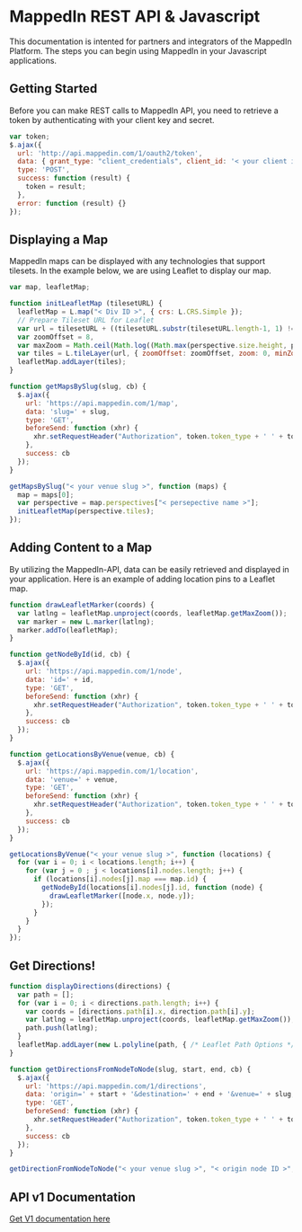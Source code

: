 MappedIn REST API & Javascript
========

This documentation is intented for partners and integrators of the MappedIn Platform. The steps you can begin using MappedIn in your Javascript applications. 

## Getting Started

Before you can make REST calls to MappedIn API, you need to retrieve a token by authenticating with your client key and secret.

```javascript
var token;
$.ajax({ 
  url: 'http://api.mappedin.com/1/oauth2/token', 
  data: { grant_type: "client_credentials", client_id: '< your client id >', client_secret: '< your client secret >' }, 
  type: 'POST',
  success: function (result) {
    token = result;
  },
  error: function (result) {}
});
```

## Displaying a Map

MappedIn maps can be displayed with any technologies that support tilesets. In the example below, we are using Leaflet to display our map. 

```javascript
var map, leafletMap;

function initLeafletMap (tilesetURL) {
  leafletMap = L.map("< Div ID >", { crs: L.CRS.Simple });
  // Prepare Tileset URL for Leaflet
  var url = tilesetURL + ((tilesetURL.substr(tilesetURL.length-1, 1) !== '/') ? '/' : '') + "{z}/{x}_{y}.png",
  var zoomOffset = 8,
  var maxZoom = Math.ceil(Math.log((Math.max(perspective.size.height, perspective.size.width)))/Math.log(2)) - zoomOffset;
  var tiles = L.tileLayer(url, { zoomOffset: zoomOffset, zoom: 0, minZoom: 0, maxZoom: maxZoom, continuousWorld: true });
  leafletMap.addLayer(tiles);
}

function getMapsBySlug(slug, cb) {
  $.ajax({ 
    url: 'https://api.mappedin.com/1/map', 
    data: 'slug=' + slug, 
    type: 'GET',
    beforeSend: function (xhr) {
      xhr.setRequestHeader("Authorization", token.token_type + ' ' + token.access_token);
    }, 
    success: cb
  });
}

getMapsBySlug("< your venue slug >", function (maps) {
  map = maps[0];
  var perspective = map.perspectives["< persepective name >"];
  initLeafletMap(perspective.tiles);
});
```

## Adding Content to a Map

By utilizing the MappedIn-API, data can be easily retrieved and displayed in your application. Here is an example of adding location pins to a Leaflet map. 

```javascript
function drawLeafletMarker(coords) {
  var latlng = leafletMap.unproject(coords, leafletMap.getMaxZoom());
  var marker = new L.marker(latlng);  
  marker.addTo(leafletMap);
}

function getNodeById(id, cb) {
  $.ajax({ 
    url: 'https://api.mappedin.com/1/node', 
    data: 'id=' + id, 
    type: 'GET', 
    beforeSend: function (xhr) {
      xhr.setRequestHeader("Authorization", token.token_type + ' ' + token.access_token);
    }, 
    success: cb
  });
}

function getLocationsByVenue(venue, cb) {
  $.ajax({ 
    url: 'https://api.mappedin.com/1/location', 
    data: 'venue=' + venue, 
    type: 'GET', 
    beforeSend: function (xhr) {
      xhr.setRequestHeader("Authorization", token.token_type + ' ' + token.access_token);
    }, 
    success: cb
  });
}

getLocationsByVenue("< your venue slug >", function (locations) {
  for (var i = 0; i < locations.length; i++) {
    for (var j = 0 ; j < locations[i].nodes.length; j++) {
      if (locations[i].nodes[j].map === map.id) {
        getNodeById(locations[i].nodes[j].id, function (node) {
          drawLeafletMarker([node.x, node.y]);
        });
      }
    }
  }
});

```

## Get Directions!

```javascript
function displayDirections(directions) {
  var path = [];
  for (var i = 0; i < directions.path.length; i++) {
    var coords = [directions.path[i].x, direction.path[i].y];
    var latlng = leafletMap.unproject(coords, leafletMap.getMaxZoom());
    path.push(latlng);
  }
  leafletMap.addLayer(new L.polyline(path, { /* Leaflet Path Options */ }));
}

function getDirectionsFromNodeToNode(slug, start, end, cb) {
  $.ajax({ 
    url: 'https://api.mappedin.com/1/directions', 
    data: 'origin=' + start + '&destination=' + end + '&venue=' + slug, 
    type: 'GET',
    beforeSend: function (xhr) {
      xhr.setRequestHeader("Authorization", token.token_type + ' ' + token.access_token);
    }, 
    success: cb
  });
}

getDirectionFromNodeToNode("< your venue slug >", "< origin node ID >", "< destination node ID >", displayDirections);

```

## API v1 Documentation

[Get V1 documentation here](../../v1.md)















    	   
    	   